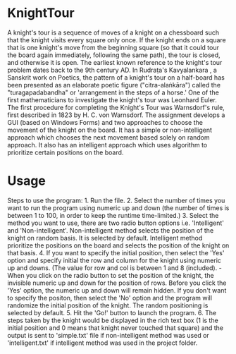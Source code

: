 # KnightTour
A knight's tour is a sequence of moves of a knight on a chessboard such that the knight visits every square only once. If the knight ends on a square that is one knight's move from the beginning square (so that it could tour the board again immediately, following the same path), the tour is closed, and otherwise it is open.
The earliest known reference to the knight's tour problem dates back to the 9th century AD. In Rudraṭa's Kavyalankara , a Sanskrit work on Poetics, the pattern of a knight's tour on a half-board has been presented as an elaborate poetic figure ("citra-alaṅkāra") called the "turagapadabandha" or 'arrangement in the steps of a horse.' 
One of the first mathematicians to investigate the knight's tour was Leonhard Euler. The first procedure for completing the Knight's Tour was Warnsdorf's rule, first described in 1823 by H. C. von Warnsdorf.
	The assignment develops a GUI (based on Windows Forms) and two approaches to choose the movement of the knight on the board. It has a simple or non-intelligent approach which chooses the next movement based solely on random approach. It also has an intelligent approach which uses algorithm to prioritize certain positions on the board.

# Usage

Steps to use the program:
	1. Run the file.
	2. Select the number of times you want to run the program using numeric up and down
	(the number of times is between 1 to 100, in order to keep 
	 the runtime time-limited.)
	3. Select the method you want to use, there are two radio button options i.e. 'Intelligent' and 'Non-intelligent'.
	   Non-intelligent method selects the position of the knight on random basis. It is selected by default.
	   Intelligent method prioritize the positions on the board and selects the position of the knight on that basis.
	4. If you want to specify the initial position, then select the 'Yes' option and specify initial the row and column for the knight using 
	   numeric up and downs. (The value for row and col is between 1 and 8 (included).
		-When you click on the radio button to set the position of the knight, the invisible numeric up and down
	 	 for the position of rows. Before you click the 'Yes' option, the numeric up and down will remain hidden.
	  If you don't want to specify the positon, then select the 'No' option and the program will randomize the initial position of the knight.
	  The random positioning is selected by default.
	5. Hit the 'Go!' button to launch the program.
	6. The steps taken by the knight would be displayed in the rich text box (1 is the initial position and 0 means that knight never touched that square)
	   and the output is sent to 'simple.txt' file if non-intelligent method was used or 'intelligent.txt' if intelligent method was used in the project folder.
